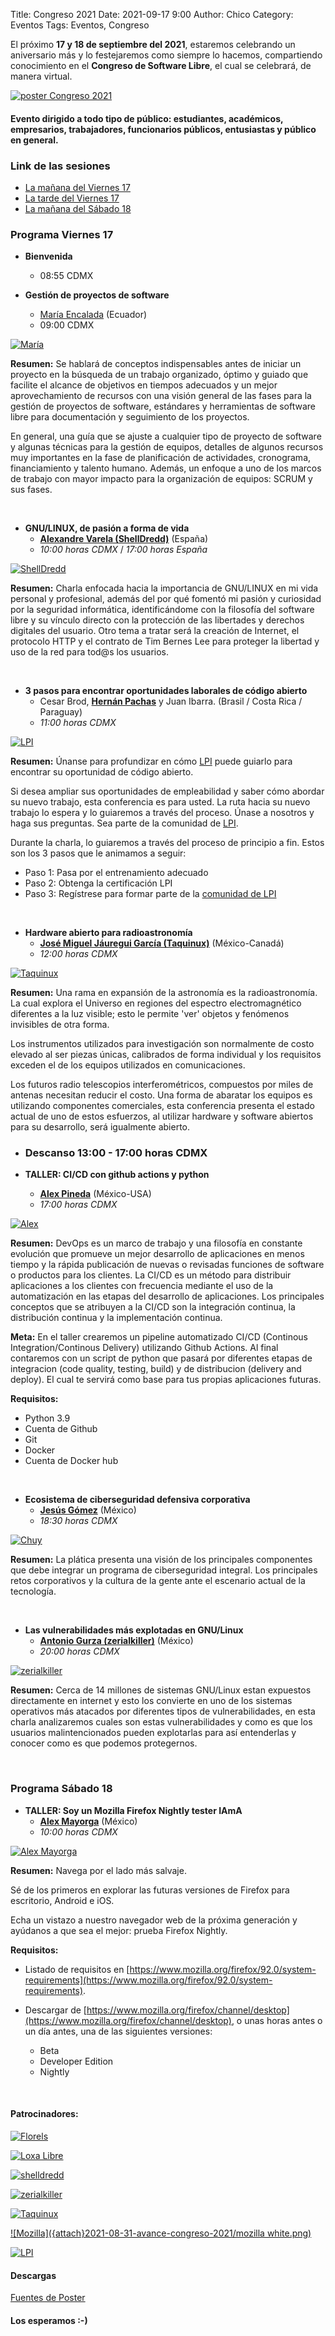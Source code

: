 Title: Congreso 2021
Date: 2021-09-17 9:00
Author: Chico
Category: Eventos
Tags: Eventos, Congreso

El próximo **17 y 18 de septiembre del 2021**, estaremos celebrando un aniversario más y lo festejaremos como siempre lo hacemos, compartiendo conocimiento en el **Congreso de Software Libre**, el cual se celebrará, de manera virtual.

<!-- break -->

[![poster Congreso 2021](https://github.com/GULAG/PosterCongreso2021/blob/main/Congreso_2021.png?raw=true)](https://github.com/GULAG/PosterCongreso2021/blob/main/Congreso_2021.png?raw=true)

#### Evento dirigido a todo tipo de público: estudiantes, académicos, empresarios, trabajadores, funcionarios públicos, entusiastas y público en general.

### Link de las sesiones
+ [La mañana del Viernes 17](https://www.youtube.com/channel/UCTDFuE72U4L1NknVbsXH32g)
+ [La tarde del Viernes 17](https://www.youtube.com/channel/UCTDFuE72U4L1NknVbsXH32g)
+ [La mañana del Sábado 18](https://www.youtube.com/channel/UCTDFuE72U4L1NknVbsXH32g)

### Programa Viernes 17

* **Bienvenida**
    * 08:55 CDMX

* __Gestión de proyectos de software__
    * [María Encalada](https://twitter.com/AniiEncalada) (Ecuador)
    * 09:00 CDMX

[![María]({attach}2021-09-17-congreso-2021/miniMaria.png)]({attach}2021-09-17-congreso-2021/PromoMaria.png)

**Resumen:** Se hablará de conceptos indispensables antes de iniciar un proyecto en la búsqueda de un trabajo organizado, óptimo y guiado que facilite el alcance de objetivos en tiempos adecuados y un mejor aprovechamiento de recursos con una visión general de las fases para la gestión de proyectos de software, estándares y herramientas de software libre para documentación y seguimiento de los proyectos.

En general, una guía que se ajuste a cualquier tipo de proyecto de software y algunas técnicas para la gestión de equipos, detalles de algunos recursos muy importantes en la fase de planificación de actividades, cronograma, financiamiento y talento humano. Además, un enfoque a uno de los marcos de trabajo con mayor impacto para la organización de equipos: SCRUM y sus fases.

<br />

* __GNU/LINUX, de pasión a forma de vida__
    * __[Alexandre Varela (ShellDredd)](https://www.twitch.tv/shelldredd)__ (España)
    * _10:00 horas CDMX_ / _17:00 horas España_

[![ShellDredd]({attach}2021-09-17-congreso-2021/miniSellDredd.png)]({attach}2021-09-17-congreso-2021/PromoSellDredd.png)

**Resumen:** Charla enfocada hacia la importancia de GNU/LINUX en mi vida personal y profesional, además del por qué fomentó mi pasión y curiosidad por la seguridad informática, identificándome con la filosofía del software libre y su vínculo directo con la protección de las libertades y derechos digitales del usuario. Otro tema a tratar será la creación de Internet, el protocolo HTTP y el contrato de Tim Bernes Lee para proteger la libertad y uso de la red para tod@s los usuarios.

<br />

* __3 pasos para encontrar oportunidades laborales de código abierto__
    * Cesar Brod, __[Hernán Pachas](https://twitter.com/hernanpachas)__ y Juan Ibarra. (Brasil / Costa Rica / Paraguay)
    * _11:00 horas CDMX_

[![LPI]({attach}2021-09-17-congreso-2021/miniLPI.png)]({attach}2021-09-17-congreso-2021/PromoLPI.png)

**Resumen:** Únanse para profundizar en cómo [LPI](https://www.lpi.org) puede guiarlo para encontrar su oportunidad de código abierto.

Si desea ampliar sus oportunidades de empleabilidad y saber cómo abordar su nuevo trabajo, esta conferencia es para usted. La ruta hacia su nuevo trabajo lo espera y lo guiaremos a través del proceso. Únase a nosotros y haga sus preguntas. Sea parte de la comunidad de [LPI](https://twitter.com/lpiconnect).

Durante la charla, lo guiaremos a través del proceso de principio a fin. Estos son los 3 pasos que le animamos a seguir:

* Paso 1: Pasa por el entrenamiento adecuado
* Paso 2: Obtenga la certificación LPI
* Paso 3: Regístrese para formar parte de la [comunidad de LPI](https://www.linkedin.com/company/linux-professional-institute)

<br />

* __Hardware abierto para radioastronomía__
    * __[José Miguel Jáuregui García (Taquinux)](https://www.linkedin.com/in/jmjaureguig)__ (México-Canadá)
    * _12:00 horas CDMX_

[![Taquinux]({attach}2021-09-17-congreso-2021/miniTaquinux.png)]({attach}2021-09-17-congreso-2021/PromoTaquinux.png)

**Resumen:** Una rama en expansión de la astronomía es la radioastronomía. La cual explora el Universo en regiones del espectro electromagnético diferentes a la luz visible; esto le permite 'ver' objetos y fenómenos invisibles de otra forma.

Los instrumentos utilizados para investigación son normalmente de costo elevado al ser piezas únicas, calibrados de forma individual y los requisitos exceden el de los equipos utilizados en comunicaciones.

Los futuros radio telescopios interferométricos, compuestos por miles de antenas necesitan reducir el costo. Una forma de abaratar los equipos es utilizando componentes comerciales, esta conferencia presenta el estado actual de uno de estos esfuerzos, al utilizar hardware y software abiertos para su desarrollo, será igualmente abierto.

* ### Descanso 13:00 - 17:00 horas CDMX

* __TALLER: CI/CD con github actions y python__
    * __[Alex Pineda](https://twitter.com/DeathScytheH)__ (México-USA)
    * _17:00 horas CDMX_

[![Alex]({attach}2021-09-17-congreso-2021/miniAlexP.png)]({attach}2021-09-17-congreso-2021/PromoAlexP.png)

**Resumen:** DevOps es un marco de trabajo y una filosofía en constante evolución que promueve un mejor desarrollo de aplicaciones en menos tiempo y la rápida publicación de nuevas o revisadas funciones de software o productos para los clientes. La CI/CD es un método para distribuir aplicaciones a los clientes con frecuencia mediante el uso de la automatización en las etapas del desarrollo de aplicaciones. Los principales conceptos que se atribuyen a la CI/CD son la integración continua, la distribución continua y la implementación continua. 

**Meta:** En el taller crearemos un pipeline automatizado CI/CD (Continous Integration/Continous Delivery) utilizando Github Actions. Al final contaremos con un script de python que pasará por diferentes etapas de integracion (code quality, testing, build) y de distribucion (delivery and deploy). El cual te servirá como base para tus propias aplicaciones futuras. 

**Requisitos:**

* Python 3.9
* Cuenta de Github
* Git
* Docker
* Cuenta de Docker hub

<br />

* __Ecosistema de ciberseguridad defensiva corporativa__
    * __[Jesús Gómez](https://twitter.com/gomezbjesus)__ (México)
    * _18:30 horas CDMX_

[![Chuy]({attach}2021-09-17-congreso-2021/miniChuy.png)]({attach}2021-09-17-congreso-2021/PromoChuy.png)

**Resumen:** La plática presenta una visión de los principales componentes que debe integrar un programa de ciberseguridad integral. Los principales retos corporativos y la cultura de la gente ante el escenario actual de la tecnología.

<br />

* __Las vulnerabilidades más explotadas en GNU/Linux__
    * __[Antonio Gurza (zerialkiller)](https://www.youtube.com/zerialkiller)__ (México)
    * _20:00 horas CDMX_

[![zerialkiller]({attach}2021-09-17-congreso-2021/miniZerialKiller.png)]({attach}2021-09-17-congreso-2021/PromoZerialKiller.png)

**Resumen:** Cerca de 14 millones de sistemas GNU/Linux estan expuestos directamente en internet y esto los convierte en uno de los sistemas operativos más atacados por diferentes tipos de vulnerabilidades, en esta charla analizaremos cuales son estas vulnerabilidades y como es que los usuarios malintencionados pueden explotarlas para así entenderlas y conocer como es que podemos protegernos.

<br />

### Programa Sábado 18

* __TALLER: Soy un Mozilla Firefox Nightly tester IAmA__
    * __[Alex Mayorga](https://twitter.com/alex_mayorga)__ (México)
    * _10:00 horas CDMX_

[![Alex Mayorga]({attach}2021-09-17-congreso-2021/miniAlexM.png)]({attach}2021-09-17-congreso-2021/PromoAlexM.png)

**Resumen:** Navega por el lado más salvaje.

Sé de los primeros en explorar las futuras versiones de Firefox para escritorio, Android e iOS.

Echa un vistazo a nuestro navegador web de la próxima generación y ayúdanos a que sea el mejor: prueba Firefox Nightly.

**Requisitos:** 

* Listado de requisitos en [https://www.mozilla.org/firefox/92.0/system-requirements](https://www.mozilla.org/firefox/92.0/system-requirements).

* Descargar de [https://www.mozilla.org/firefox/channel/desktop](https://www.mozilla.org/firefox/channel/desktop), o unas horas antes o un día antes, una de las siguientes versiones:
    * Beta
    * Developer Edition
    * Nightly

<br />

#### Patrocinadores:

[![Florels]({attach}2021-08-31-avance-congreso-2021/Perfumeria_Florels_blanco.png)]({attach}2021-08-31-avance-congreso-2021/Perfumeria_Florels_blanco.png)

[![Loxa Libre]({attach}2021-08-31-avance-congreso-2021/logo_loxa.png)](https://loxalibre.org/)

[![shelldredd]({attach}2021-08-31-avance-congreso-2021/ShellDredd_logo.png)](https://www.twitch.tv/shelldredd)

[![zerialkiller]({attach}2021-08-31-avance-congreso-2021/zk_s.jpg)](https://www.youtube.com/zerialkiller)

[![Taquinux]({attach}2021-08-31-avance-congreso-2021/cita-logo.jpg)](https://www.cita.utoronto.ca)

[![Mozilla]({attach}2021-08-31-avance-congreso-2021/mozilla white.png)](https://foundation.mozilla.org/en)

[![LPI]({attach}2021-08-31-avance-congreso-2021/LPI_Logo-Colour-White-Large.png)](https://www.lpi.org)

#### Descargas

[Fuentes de Poster](https://github.com/GULAG/PosterCongreso2021)

#### Los esperamos :-)
